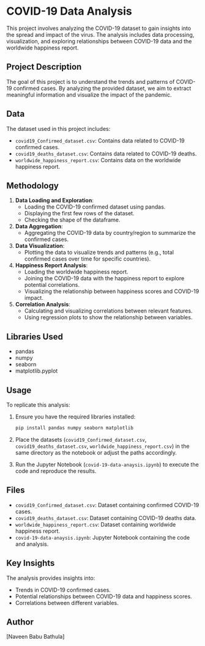 # COVID-19 Data Analysis

This project involves analyzing the COVID-19 dataset to gain insights into the spread and impact of the virus. The analysis includes data processing, visualization, and exploring relationships between COVID-19 data and the worldwide happiness report.

## Project Description

The goal of this project is to understand the trends and patterns of COVID-19 confirmed cases. By analyzing the provided dataset, we aim to extract meaningful information and visualize the impact of the pandemic.

## Data

The dataset used in this project includes:

-   `covid19_Confirmed_dataset.csv`: Contains data related to COVID-19 confirmed cases.
-   `covid19_deaths_dataset.csv`: Contains data related to COVID-19 deaths.
-   `worldwide_happiness_report.csv`: Contains data on the worldwide happiness report.

## Methodology

1.  **Data Loading and Exploration**:
    -   Loading the COVID-19 confirmed dataset using pandas.
    -   Displaying the first few rows of the dataset.
    -   Checking the shape of the dataframe.
2.  **Data Aggregation**:
    -   Aggregating the COVID-19 data by country/region to summarize the confirmed cases.
3.  **Data Visualization**:
    -   Plotting the data to visualize trends and patterns (e.g., total confirmed cases over time for specific countries).
4.  **Happiness Report Analysis**:
    -   Loading the worldwide happiness report.
    -   Joining the COVID-19 data with the happiness report to explore potential correlations.
    -   Visualizing the relationship between happiness scores and COVID-19 impact.
5.  **Correlation Analysis**:
    -   Calculating and visualizing correlations between relevant features.
    -   Using regression plots to show the relationship between variables.

## Libraries Used

-   pandas
-   numpy
-   seaborn
-   matplotlib.pyplot

## Usage

To replicate this analysis:

1.  Ensure you have the required libraries installed:

    ```bash
    pip install pandas numpy seaborn matplotlib
    ```

2.  Place the datasets (`covid19_Confirmed_dataset.csv`, `covid19_deaths_dataset.csv`, `worldwide_happiness_report.csv`) in the same directory as the notebook or adjust the paths accordingly.
3.  Run the Jupyter Notebook (`covid-19-data-anaysis.ipynb`) to execute the code and reproduce the results.

## Files

-   `covid19_Confirmed_dataset.csv`: Dataset containing confirmed COVID-19 cases.
-   `covid19_deaths_dataset.csv`: Dataset containing COVID-19 deaths data.
-   `worldwide_happiness_report.csv`: Dataset containing worldwide happiness report.
-   `covid-19-data-anaysis.ipynb`: Jupyter Notebook containing the code and analysis.

## Key Insights

The analysis provides insights into:

-   Trends in COVID-19 confirmed cases.
-   Potential relationships between COVID-19 data and happiness scores.
-   Correlations between different variables.

## Author

\[Naveen Babu Bathula]
